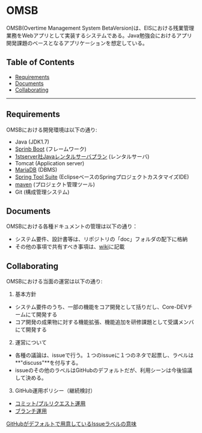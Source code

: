 # OMSB

OMSB(Overtime Management System BetaVersion)は、EISにおける残業管理業務をWebアプリとして実装するシステムである。Java勉強会におけるアプリ開発課題のベースとなるアプリケーションを想定している。

## Table of Contents

* [Requirements](#requirements)
* [Documents](#documents)
* [Collaborating](#collaborating)

***

## <a name="requirements"> Requirements
OMSBにおける開発環境は以下の通り:

* Java (JDK1.7)
* [Sprinb Boot][boot] (フレームワーク)
* [1stserver社Javaレンタルサーバプラン][1st] (レンタルサーバ)
 * Tomcat (Application server)
 * [MariaDB][maria] (DBMS)
* [Spring Tool Suite][sts] (EclipseベースのSpringプロジェクトカスタマイズIDE)
 * [maven][maven] (プロジェクト管理ツール)
* Git (構成管理システム)

## <a name="documents"> Documents
OMSBにおける各種ドキュメントの管理は以下の通り：

* システム要件、設計書等は、リポジトリの「doc」フォルダの配下に格納
* その他の事項で共有すべき事項は、[wiki](https://github.com/M2O-Workshop/OMSB/wiki)に記載

## <a name="collaborating"> Collaborating
OMSBにおける当面の運営は以下の通り:

1. 基本方針
 * システム要件のうち、一部の機能をコア開発として括りだし、Core-DEVチームにて開発する
 * コア開発の成果物に対する機能拡張、機能追加を研修課題として受講メンバにて開発する

2. 運営について
 * 各種の議論は、issueで行う。１つのissueに１つのネタで起票し、ラベルは**"discuss"**を付与する。
 * issueのその他のラベルはGitHubのデフォルトだが、利用シーンは今後協議して決める。
3. GitHub運用ポリシー（継続検討）
 * [コミット/プルリクエスト運用][commit-PR]
 * [ブランチ運用][branch]

[GitHubがデフォルトで用意しているIssueラベルの意味](http://qiita.com/maeda_t/items/4344bdeabcc6a18a34cc)


[sts]: https://spring.io/tools/sts
[maven]: https://maven.apache.org/
[boot]: https://projects.spring.io/spring-boot/
[maria]: https://mariadb.org/
[1st]: http://java.1strentalserver.com/modules/plan/index.php?cat_id=3
[commit-PR]: https://github.com/M2O-Workshop/OMSB/wiki/%E3%82%B3%E3%83%9F%E3%83%83%E3%83%88%E3%83%BB%E3%83%97%E3%83%AB%E3%83%AA%E3%82%AF%E3%82%A8%E3%82%B9%E3%83%88%E9%81%8B%E7%94%A8
[branch]: https://github.com/M2O-Workshop/OMSB/wiki/%E3%83%96%E3%83%A9%E3%83%B3%E3%83%81%E9%81%8B%E7%94%A8
